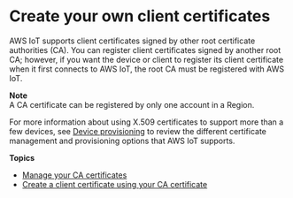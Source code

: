 # Create your own client certificates<a name="device-certs-your-own"></a>

AWS IoT supports client certificates signed by other root certificate authorities \(CA\)\. You can register client certificates signed by another root CA; however, if you want the device or client to register its client certificate when it first connects to AWS IoT, the root CA must be registered with AWS IoT\.

**Note**  
A CA certificate can be registered by only one account in a Region\.

For more information about using X\.509 certificates to support more than a few devices, see [Device provisioning](iot-provision.md) to review the different certificate management and provisioning options that AWS IoT supports\.

**Topics**
+ [Manage your CA certificates](manage-your-CA-certs.md)
+ [Create a client certificate using your CA certificate](create-device-cert.md)